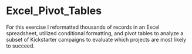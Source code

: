 # Excel_Pivot_Tables
For this exercise I reformatted thousands of records in an Excel spreadsheet, utilized conditional formatting, and pivot tables to analyze a subset of Kickstarter campaigns to evaluate which projects are most likely to succeed.
